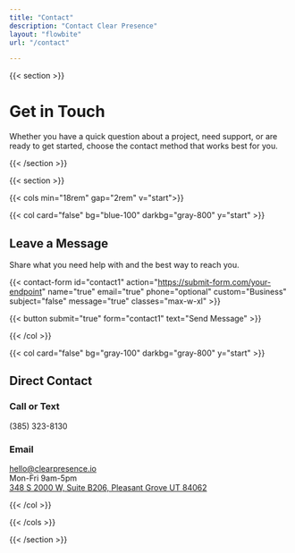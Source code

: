 ```yaml
---
title: "Contact"
description: "Contact Clear Presence"
layout: "flowbite"
url: "/contact"

---
```


{{< section >}}


# Get in Touch

Whether you have a quick question about a project, need support, or are ready to get started, choose the contact method that works best for you.

{{< /section >}}

{{< section >}}

{{< cols min="18rem" gap="2rem" v="start">}}


{{< col card="false" bg="blue-100" darkbg="gray-800" y="start" >}}
## Leave a Message

Share what you need help with and the best way to reach you.

{{< contact-form id="contact1" action="https://submit-form.com/your-endpoint" name="true" email="true" phone="optional" custom="Business" subject="false" message="true" classes="max-w-xl" >}}

{{< button submit="true" form="contact1" text="Send Message" >}}

{{< /col >}}

{{< col card="false" bg="gray-100" darkbg="gray-800" y="start" >}}

## Direct Contact


### Call or Text
(385) 323-8130
### Email
hello@clearpresence.io <br> Mon-Fri 9am-5pm <br> [348 S 2000 W, Suite B206, Pleasant Grove UT 84062](https://www.google.com/maps/place/348+S+2000+W+b206,+Pleasant+Grove,+UT+84062/@40.3594937,-111.7721235,17z/data=!3m1!4b1!4m5!3m4!1s0x874d83f0906de397:0x3dfccb1823eeb17a!8m2!3d40.3594896!4d-111.7695486?entry=ttu&g_ep=EgoyMDI1MTAwOC4wIKXMDSoASAFQAw%3D%3D)


{{< /col >}}

{{< /cols >}}

{{< /section >}}
